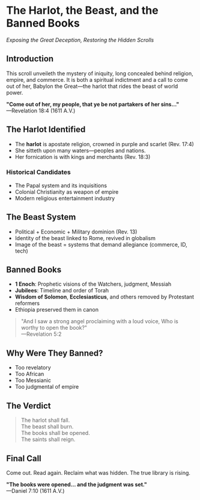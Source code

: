 # The Harlot, the Beast, and the Banned Books  
*Exposing the Great Deception, Restoring the Hidden Scrolls*

## Introduction

This scroll unveileth the mystery of iniquity, long concealed behind religion, empire, and commerce. It is both a spiritual indictment and a call to come out of her, Babylon the Great—the harlot that rides the beast of world power.

**"Come out of her, my people, that ye be not partakers of her sins..."**  
—Revelation 18:4 (1611 A.V.)

## The Harlot Identified

- The **harlot** is apostate religion, crowned in purple and scarlet (Rev. 17:4)
- She sitteth upon many waters—peoples and nations.
- Her fornication is with kings and merchants (Rev. 18:3)

### Historical Candidates
- The Papal system and its inquisitions
- Colonial Christianity as weapon of empire
- Modern religious entertainment industry

## The Beast System

- Political + Economic + Military dominion (Rev. 13)
- Identity of the beast linked to Rome, revived in globalism
- Image of the beast = systems that demand allegiance (commerce, ID, tech)

## Banned Books

- **1 Enoch**: Prophetic visions of the Watchers, judgment, Messiah
- **Jubilees**: Timeline and order of Torah
- **Wisdom of Solomon**, **Ecclesiasticus**, and others removed by Protestant reformers
- Ethiopia preserved them in canon

> "And I saw a strong angel proclaiming with a loud voice, Who is worthy to open the book?"  
> —Revelation 5:2

## Why Were They Banned?

- Too revelatory
- Too African
- Too Messianic
- Too judgmental of empire

## The Verdict

> The harlot shall fall.  
> The beast shall burn.  
> The books shall be opened.  
> The saints shall reign.

## Final Call

Come out. Read again. Reclaim what was hidden. The true library is rising.

**"The books were opened... and the judgment was set."**  
—Daniel 7:10 (1611 A.V.)
